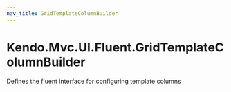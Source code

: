 ```yaml
---
nav_title: GridTemplateColumnBuilder
---
```


# Kendo.Mvc.UI.Fluent.GridTemplateColumnBuilder

Defines the fluent interface for configuring template columns